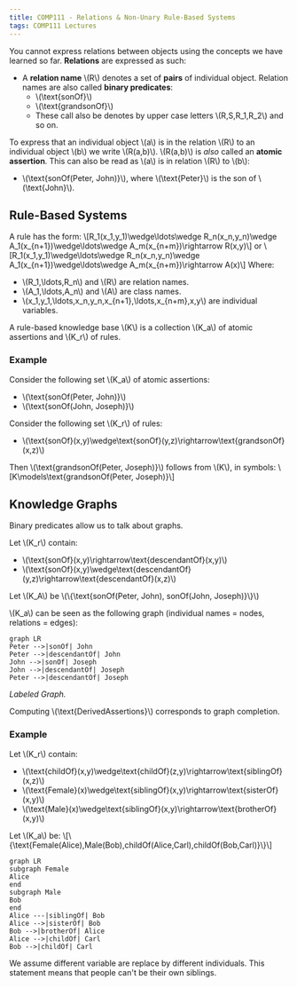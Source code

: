 ```yaml
---
title: COMP111 - Relations & Non-Unary Rule-Based Systems
tags: COMP111 Lectures
---
```

You cannot express relations between objects using the concepts we have learned so far. **Relations** are expressed as such: 

* A **relation name** &#92;(R&#92;) denotes a set of **pairs** of individual object. Relation names are also called **binary predicates**: 
	* &#92;(\text{sonOf}&#92;)
	* &#92;(\text{grandsonOf}&#92;)
	* These call also be denotes by upper case letters &#92;(R,S,R_1,R_2&#92;) and so on.
	
To express that an individual object &#92;(a&#92;) is in the relation &#92;(R&#92;) to an individual object &#92;(b&#92;) we write &#92;(R(a,b)&#92;). &#92;(R(a,b)&#92;) is *also* called an **atomic assertion**. This can also be read as &#92;(a&#92;) is in relation &#92;(R&#92;) to &#92;(b&#92;):

* &#92;(\text{sonOf(Peter, John)}&#92;), where &#92;(\text{Peter}&#92;) is the son of &#92;(\text{John}&#92;).

## Rule-Based Systems
A rule has the form:
&#92;[R_1(x_1,y_1)\wedge\ldots\wedge R_n(x_n,y_n)\wedge A_1(x&#95;&#123;n+1})\wedge\ldots\wedge A_m(x&#95;&#123;n+m})\rightarrow R(x,y)&#92;]
or
&#92;[R_1(x_1,y_1)\wedge\ldots\wedge R_n(x_n,y_n)\wedge A_1(x&#95;&#123;n+1})\wedge\ldots\wedge A_m(x&#95;&#123;n+m})\rightarrow A(x)&#92;]
Where:

* &#92;(R_1,\ldots,R_n&#92;) and &#92;(R&#92;) are relation names.
* &#92;(A_1,\ldots,A_n&#92;) and &#92;(A&#92;) are class names.
* &#92;(x_1,y_1,\ldots,x_n,y_n,x&#95;&#123;n+1},\ldots,x&#95;&#123;n+m},x,y&#92;) are individual variables.

A rule-based knowledge base &#92;(K&#92;) is a collection &#92;(K_a&#92;) of atomic assertions and &#92;(K_r&#92;) of rules.

### Example

Consider the following set &#92;(K_a&#92;) of atomic assertions:

* &#92;(\text{sonOf(Peter, John)}&#92;)
* &#92;(\text{sonOf(John, Joseph)}&#92;)

Consider the following set &#92;(K_r&#92;) of rules:

* &#92;(\text{sonOf}(x,y)\wedge\text{sonOf}(y,z)\rightarrow\text{grandsonOf}(x,z)&#92;)

Then &#92;(\text{grandsonOf(Peter, Joseph)}&#92;) follows from &#92;(K&#92;), in symbols:
&#92;[K\models\text{grandsonOf(Peter, Joseph)}&#92;]

## Knowledge Graphs

Binary predicates allow us to talk about graphs.

Let &#92;(K_r&#92;) contain:

* &#92;(\text{sonOf}(x,y)\rightarrow\text{descendantOf}(x,y)&#92;)
* &#92;(\text{sonOf}(x,y)\wedge\text{descendantOf}(y,z)\rightarrow\text{descendantOf}(x,z)&#92;)

Let &#92;(K_A&#92;) be &#92;(&#92;{\text{sonOf(Peter, John), sonOf(John, Joseph)}&#92;}&#92;)

&#92;(K_a&#92;) can be seen as the following graph  (individual names = nodes, relations = edges):

```mermaid
graph LR
Peter -->|sonOf| John
Peter -->|descendantOf| John
John -->|sonOf| Joseph
John -->|descendantOf| Joseph
Peter -->|descendantOf| Joseph

```
*Labeled Graph.*

Computing &#92;(\text{DerivedAssertions}&#92;) corresponds to graph completion.

### Example

Let &#92;(K_r&#92;) contain:

* &#92;(\text{childOf}(x,y)\wedge\text{childOf}(z,y)\rightarrow\text{siblingOf}(x,z)&#92;)
* &#92;(\text{Female}(x)\wedge\text{siblingOf}(x,y)\rightarrow\text{sisterOf}(x,y)&#92;)
* &#92;(\text{Male}(x)\wedge\text{siblingOf}(x,y)\rightarrow\text{brotherOf}(x,y)&#92;)

Let &#92;(K_a&#92;) be:
&#92;[&#92;{\text{Female(Alice),Male(Bob),childOf(Alice,Carl),childOf(Bob,Carl)}&#92;}&#92;]

```mermaid
graph LR
subgraph Female
Alice
end
subgraph Male
Bob
end
Alice ---|siblingOf| Bob
Alice -->|sisterOf| Bob
Bob -->|brotherOf| Alice
Alice -->|childOf| Carl
Bob -->|childOf| Carl
```

We assume different variable are replace by different individuals. This statement means that people can't be their own siblings.




